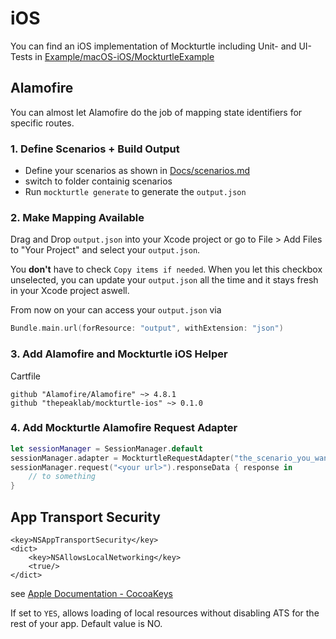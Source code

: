 # iOS

You can find an iOS implementation of Mockturtle including Unit- and UI-Tests in [Example/macOS-iOS/MockturtleExample](https://github.com/thepeaklab/mockturtle/tree/master/Example/macOS-iOS)

## Alamofire

You can almost let Alamofire do the job of mapping state identifiers for specific routes.


### 1. Define Scenarios + Build Output

- Define your scenarios as shown in [Docs/scenarios.md](scenarios.md)
- switch to folder containig scenarios
- Run `mockturtle generate` to generate the `output.json`

### 2. Make Mapping Available

Drag and Drop `output.json` into your Xcode project or go to File > Add Files to "Your Project" and select your `output.json`.

You **don't** have to check `Copy items if needed`. When you let this checkbox unselected, you can update your `output.json` all the time and it stays fresh in your Xcode project aswell.

From now on your can access your `output.json` via

```swift
Bundle.main.url(forResource: "output", withExtension: "json")
```

### 3. Add Alamofire and Mockturtle iOS Helper

Cartfile
```
github "Alamofire/Alamofire" ~> 4.8.1
github "thepeaklab/mockturtle-ios" ~> 0.1.0
```

### 4. Add Mockturtle Alamofire Request Adapter

```swift
let sessionManager = SessionManager.default
sessionManager.adapter = MockturtleRequestAdapter("the_scenario_you_want_to_mock")
sessionManager.request("<your url>").responseData { response in
    // to something
}
```

## App Transport Security

```plist
<key>NSAppTransportSecurity</key>
<dict>
	<key>NSAllowsLocalNetworking</key>
	<true/>
</dict>
```

see [Apple Documentation - CocoaKeys](https://developer.apple.com/library/archive/documentation/General/Reference/InfoPlistKeyReference/Articles/CocoaKeys.html)

If set to `YES`, allows loading of local resources without disabling ATS for the rest of your app. Default value is NO.
